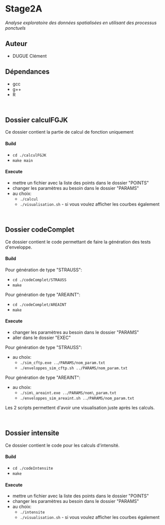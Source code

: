 # Stage2A

*Analyse exploratoire des données spatialisées en utilisant des processus ponctuels*

## Auteur
 - DUGUE Clément

## Dépendances
 - gcc
 - g++
 - R
<br/>

## Dossier calculFGJK

Ce dossier contient la partie de calcul de fonction uniquement

#### Build
 - `cd ./calculFGJK`
 - `make main`

#### Execute
 - mettre un fichier avec la liste des points dans le dossier "POINTS"
 - changer les paramètres au besoin dans le dossier "PARAMS"
 - au choix:
	- `./calcul`
	- `./visualisation.sh` - si vous voulez afficher les courbes également
<br/>


## Dossier codeComplet

Ce dossier contient le code permettant de faire la génération des tests d'enveloppe.

#### Build
Pour génération de type "STRAUSS":
 - `cd ./codeComplet/STRAUSS`
 - `make`

Pour génération de type "AREAINT":
 - `cd ./codeComplet/AREAINT`
 - `make`

#### Execute
 - changer les paramètres au besoin dans le dossier "PARAMS"
 - aller dans le dossier "EXEC"

Pour génération de type "STRAUSS":
 - au choix:
	 - `./sim_cftp.exe ../PARAMS/nom_param.txt`
	 - `./enveloppes_sim_cftp.sh ../PARAMS/nom_param.txt`

Pour génération de type "AREAINT":
 - au choix:
	 - `./sim\_areaint.exe ../PARAMS/nom\_param.txt`
	 - `./enveloppes_sim_areaint.sh ../PARAMS/nom_param.txt`

Les 2 scripts permettent d'avoir une visualisation juste après les calculs.

<br/>

## Dossier intensite

Ce dossier contient le code pour les calculs d'intensité.

#### Build
 - `cd ./codeIntensite`
 - `make `


#### Execute
 - mettre un fichier avec la liste des points dans le dossier "POINTS"
 - changer les paramètres au besoin dans le dossier "PARAMS"
 - au choix:
	- `./intensite`
	- `./visualisation.sh` - si vous voulez afficher les courbes également

